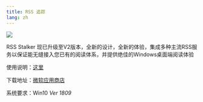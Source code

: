 ```yaml
---
title: RSS 追踪
lang: zh
---
```


![](https://i.loli.net/2020/08/01/Nl1C5gytYQTiMh2.png)

RSS Stalker 现已升级至V2版本，全新的设计，全新的体验，集成多种主流RSS服务以保证能无缝接入您已有的阅读体系，并提供绝佳的Windows桌面端阅读体验

使用说明：[这里](/document/rss/use.html)

下载地址：[微软应用商店](https://www.microsoft.com/store/productId/9N85PV1RJD6V)

系统要求：Win10 *Ver 1809*